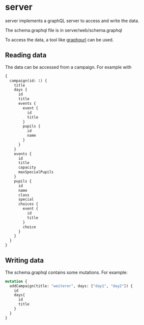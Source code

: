# server

server implements a graphQL server to access and write the data.

The schema.graphql file is in server/web/schema.graphql

To access the data, a tool like [graphqurl](https://github.com/hasura/graphqurl) can be used.


## Reading data

The data can be accessed from a campaign. For example with

```graphql
{
  campaign(id: 1) {
    title
    days {
      id
      title
      events {
        event {
          id
          title
        }
        pupils {
          id
          name
        }
      }
    }
    events {
      id
      title
      capacity
      maxSpecialPupils
    }
    pupils {
      id
      name
      class
      special
      choices {
        event {
          id
          title
        }
        choice
      }
    }
  }
}


```

## Writing data

The schema.graphql contains some mutations. For example:

```graphql
mutation {
  addCampaign(title: "weiterer", days: ["day1", "day2"]) {
    id
    days{
      id
      title
    }
  }
}
```
